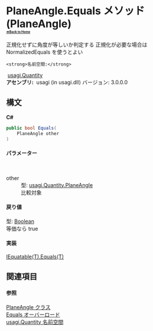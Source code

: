 # PlaneAngle.Equals メソッド (PlaneAngle)<div style="font-size:30%"><a href="https://github.com/usagi/usagi.cs/blob/master/docs/Home.md">≪Back to Home</a></div> 

正規化せずに角度が等しいか判定する 正規化が必要な場合は NormalizedEquals を使うとよい


    <strong>名前空間:</strong>
&nbsp;<a href="N_usagi_Quantity.md">usagi.Quantity</a><br /><strong>アセンブリ:</strong>
&nbsp;usagi (in usagi.dll) バージョン: 3.0.0.0

## 構文

**C#**<br />
``` C#
public bool Equals(
	PlaneAngle other
)
```


#### パラメーター
&nbsp;<dl><dt>other</dt><dd>型: <a href="T_usagi_Quantity_PlaneAngle.md">usagi.Quantity.PlaneAngle</a><br />比較対象</dd></dl>

#### 戻り値
型: <a href="http://msdn2.microsoft.com/ja-jp/library/a28wyd50" target="_blank">Boolean</a><br />等価なら true

#### 実装
<a href="http://msdn2.microsoft.com/ja-jp/library/ms131190" target="_blank">IEquatable(T).Equals(T)</a><br />

## 関連項目


#### 参照
<a href="T_usagi_Quantity_PlaneAngle.md">PlaneAngle クラス</a><br /><a href="Overload_usagi_Quantity_PlaneAngle_Equals.md">Equals オーバーロード</a><br /><a href="N_usagi_Quantity.md">usagi.Quantity 名前空間</a><br />